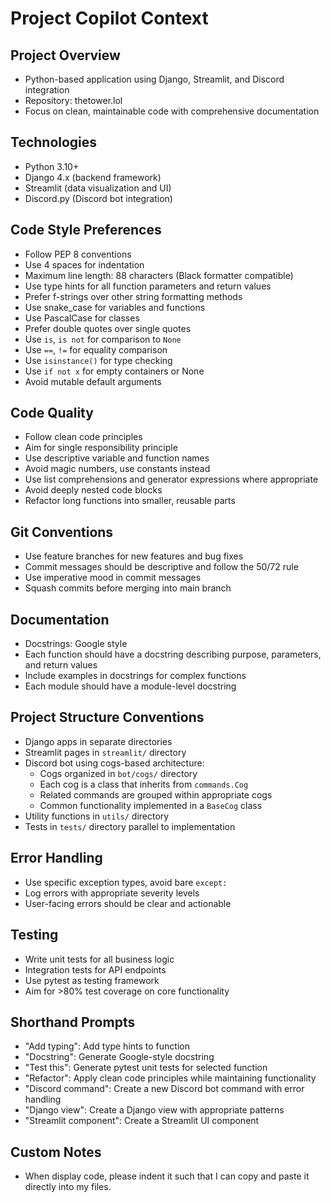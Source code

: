 # Project Copilot Context

## Project Overview
- Python-based application using Django, Streamlit, and Discord integration
- Repository: thetower.lol
- Focus on clean, maintainable code with comprehensive documentation

## Technologies
- Python 3.10+
- Django 4.x (backend framework)
- Streamlit (data visualization and UI)
- Discord.py (Discord bot integration)

## Code Style Preferences
- Follow PEP 8 conventions
- Use 4 spaces for indentation
- Maximum line length: 88 characters (Black formatter compatible)
- Use type hints for all function parameters and return values
- Prefer f-strings over other string formatting methods
- Use snake_case for variables and functions
- Use PascalCase for classes
- Prefer double quotes over single quotes
- Use `is`, `is not` for comparison to `None`
- Use `==`, `!=` for equality comparison
- Use `isinstance()` for type checking
- Use `if not x` for empty containers or None
- Avoid mutable default arguments

## Code Quality
- Follow clean code principles
- Aim for single responsibility principle
- Use descriptive variable and function names
- Avoid magic numbers, use constants instead
- Use list comprehensions and generator expressions where appropriate
- Avoid deeply nested code blocks
- Refactor long functions into smaller, reusable parts

## Git Conventions
- Use feature branches for new features and bug fixes
- Commit messages should be descriptive and follow the 50/72 rule
- Use imperative mood in commit messages
- Squash commits before merging into main branch

## Documentation
- Docstrings: Google style
- Each function should have a docstring describing purpose, parameters, and return values
- Include examples in docstrings for complex functions
- Each module should have a module-level docstring

## Project Structure Conventions
- Django apps in separate directories
- Streamlit pages in `streamlit/` directory
- Discord bot using cogs-based architecture:
  - Cogs organized in `bot/cogs/` directory
  - Each cog is a class that inherits from `commands.Cog`
  - Related commands are grouped within appropriate cogs
  - Common functionality implemented in a `BaseCog` class
- Utility functions in `utils/` directory
- Tests in `tests/` directory parallel to implementation

## Error Handling
- Use specific exception types, avoid bare `except:`
- Log errors with appropriate severity levels
- User-facing errors should be clear and actionable

## Testing
- Write unit tests for all business logic
- Integration tests for API endpoints
- Use pytest as testing framework
- Aim for >80% test coverage on core functionality

## Shorthand Prompts
- "Add typing": Add type hints to function
- "Docstring": Generate Google-style docstring
- "Test this": Generate pytest unit tests for selected function
- "Refactor": Apply clean code principles while maintaining functionality
- "Discord command": Create a new Discord bot command with error handling
- "Django view": Create a Django view with appropriate patterns
- "Streamlit component": Create a Streamlit UI component

## Custom Notes
- When display code, please indent it such that I can copy and paste it directly into my files.